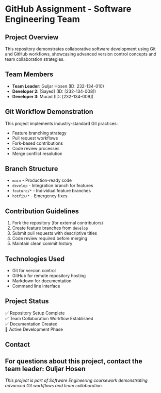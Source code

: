 # GitHub Assignment - Software Engineering Team

## Project Overview
This repository demonstrates collaborative software development using Git and GitHub workflows, showcasing advanced version control concepts and team collaboration strategies.

## Team Members
- **Team Leader**: Guljar Hosen (ID: 232-134-010)
- **Developer 2**: [Sayed] (ID: [232-134-008])
- **Developer 3**: Murad (ID: [232-134-009])

## Git Workflow Demonstration
This project implements industry-standard Git practices:
- Feature branching strategy
- Pull request workflows  
- Fork-based contributions
- Code review processes
- Merge conflict resolution

## Branch Structure
- `main` - Production-ready code
- `develop` - Integration branch for features
- `feature/*` - Individual feature branches
- `hotfix/*` - Emergency fixes

## Contribution Guidelines
1. Fork the repository (for external contributors)
2. Create feature branches from `develop`
3. Submit pull requests with descriptive titles
4. Code review required before merging
5. Maintain clean commit history

## Technologies Used
- Git for version control
- GitHub for remote repository hosting
- Markdown for documentation
- Command line interface

## Project Status
✅ Repository Setup Complete  
✅ Team Collaboration Workflow Established  
✅ Documentation Created  
🔄 Active Development Phase  

## Contact
For questions about this project, contact the team leader: Guljar Hosen
---
*This project is part of Software Engineering coursework demonstrating advanced Git workflows and team collaboration.*